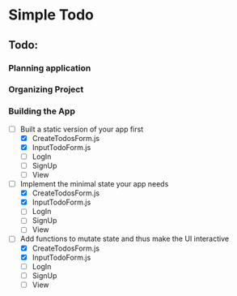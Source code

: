 # Simple Todo

## Todo:

### Planning application

### Organizing Project

### Building the App

- [ ] Built a static version of your app first
  - [x] CreateTodosForm.js
  - [x] InputTodoForm.js
  - [ ] LogIn
  - [ ] SignUp
  - [ ] View
- [ ] Implement the minimal state your app needs
  - [x] CreateTodosForm.js
  - [x] InputTodoForm.js
  - [ ] LogIn
  - [ ] SignUp
  - [ ] View
- [ ] Add functions to mutate state and thus make the UI interactive
  - [x] CreateTodosForm.js
  - [x] InputTodoForm.js
  - [ ] LogIn
  - [ ] SignUp
  - [ ] View
